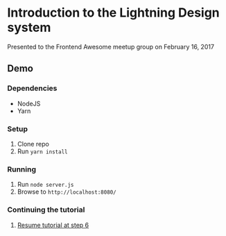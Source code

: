# Introduction to the Lightning Design system

Presented to the Frontend Awesome meetup group on February 16, 2017


## Demo

### Dependencies

* NodeJS
* Yarn

### Setup

1. Clone repo
2. Run `yarn install`

### Running

1. Run `node server.js`
2. Browse to `http://localhost:8080/`

### Continuing the tutorial

1. [Resume tutorial at step 6](https://www.lightningdesignsystem.com/platforms/heroku/)

